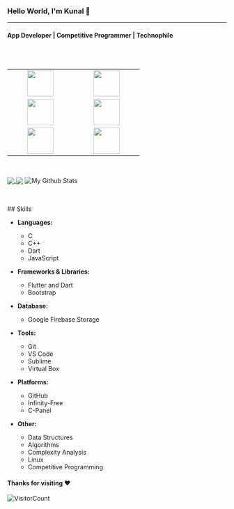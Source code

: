 ### Hello World, I'm Kunal :purple_heart:

-----
#### App Developer | Competitive Programmer | Technophile


<br>
<br>


<table>
<tbody>
 <tr>
<td align="center" width="25%">
<img height=60px src="https://www.vectorlogo.zone/logos/dartlang/dartlang-ar21.svg"> 
</td>
<td align="center" width="25%">
<img height=60px src="https://www.vectorlogo.zone/logos/flutterio/flutterio-ar21.svg"> 
</td>
   </tr>
  <tr>
 <td align="center" width="25%">
<img height=60px src="https://www.vectorlogo.zone/logos/firebase/firebase-ar21.svg"> 
   </td>
    <td align="center" width="25%">
<img height=60px src="https://www.vectorlogo.zone/logos/nodejs/nodejs-ar21.svg"> 
   </td>
   </tr>
  <tr>
</td>
   <td align="center" width="25%">
<img height=60px src="https://www.vectorlogo.zone/logos/git-scm/git-scm-ar21.svg"> 
</td>
<td align="center" width="25%">
<img height=60px src="https://www.vectorlogo.zone/logos/github/github-ar21.svg"> 
</td>
</tr>
</tbody>
</table>
<br>
<p>
  <a href="https://github.com/helloamj">
  <img align="center" src="https://github-readme-stats.vercel.app/api/top-langs/?username=helloamj&theme=radical" />
</a>
  <img align="center" src="https://github-readme-stats.vercel.app/api/top-langs/?username=helloamj&theme=radical" />
<img align="center" src="https://github-readme-stats.vercel.app/api?username=helloamj&&show_icons=true&theme=radical" alt="My Github Stats">
  
</p>

<br>
<br>
## Skills

- **Languages:** 
  - C 
  - C++ 
  - Dart 
  - JavaScript
  
- **Frameworks & Libraries:** 
  - Flutter and Dart 
  - Bootstrap 

- **Database:** 
  - Google Firebase Storage 

- **Tools:** 
  - Git
  - VS Code
  - Sublime
  - Virtual Box 

- **Platforms:** 
  - GitHub 
  - Infinity-Free 
  - C-Panel 

- **Other:**
  - Data Structures 
  - Algorithms 
  - Complexity Analysis 
  - Linux 
  - Competitive Programming 


<!-- ### I'm currently learning :open_book:
- **Competitive Coding**
    - Dynamic Programming
    
- **Web Development**
<table>
<tbody>
 <tr>
<td align="center" width="50%">
<img height=60px src="https://www.vectorlogo.zone/logos/graphql/graphql-ar21.svg"> 
</td>
<td align="center" width="50%">
<img height=60px src="https://www.vectorlogo.zone/logos/reactjs/reactjs-ar21.svg"> 
</td>
</tr>
</tbody>
</table>

 - **Data Science**
   - Machine Learning
   - Artificial Intelligence
    
<br>
<p align="center">
<img align="center" src="https://github-readme-stats.vercel.app/api/top-langs/?username=helloamj&layout=compact&theme=radical" alt="My Github Stats">
<img align="center" src="https://github-readme-stats.vercel.app/api?username=helloamj&&show_icons=true&theme=radical&count_private=true&include_all_commits=true" alt="My Github Stats">
</p>

<br> <br>
<a href="https://www.linkedin.com/in/kunal-jain-617979217">
  <img align="left" alt="Kunal's LinkedIn" width="22px" src="https://cdn.jsdelivr.net/npm/simple-icons@v3/icons/linkedin.svg" />
</a>
<a href="https://github.com/helloamj">
  <img align="left" alt="Kunal's Github" width="22px" src="https://cdn.jsdelivr.net/npm/simple-icons@v3/icons/github.svg" />
</a>
<a href="https://www.leetcode.com/jainkunal129">
  <img align="left" alt="Kunal's Leetcode" width="22px" src="https://cdn.jsdelivr.net/npm/simple-icons@v3/icons/leetcode.svg" />
</a>
<br><br> -->

#### Thanks for visiting :heart:
![VisitorCount](https://profile-counter.glitch.me/helloamj/count.svg)



